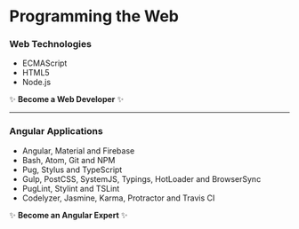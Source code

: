# Programming the Web

### Web Technologies
* ECMAScript
* HTML5
* Node.js

:sparkles: **Become a Web Developer** :sparkles:

***

### Angular Applications
* Angular, Material and Firebase
* Bash, Atom, Git and NPM
* Pug, Stylus and TypeScript
* Gulp, PostCSS, SystemJS, Typings, HotLoader and BrowserSync
* PugLint, Stylint and TSLint
* Codelyzer, Jasmine, Karma, Protractor and Travis CI

:sparkles: **Become an Angular Expert** :sparkles:
